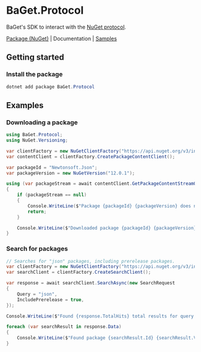 # BaGet.Protocol

BaGet's SDK to interact with the [NuGet protocol](https://docs.microsoft.com/en-us/nuget/api/overview).

[Package (NuGet)](https://www.nuget.org/packages/BaGet.Protocol) | Documentation | [Samples](https://github.com/loic-sharma/BaGet/tree/master/samples)

## Getting started

### Install the package

```powershell
dotnet add package BaGet.Protocol
```

## Examples

### Downloading a package

```csharp
using BaGet.Protocol;
using NuGet.Versioning;

var clientFactory = new NuGetClientFactory("https://api.nuget.org/v3/index.json");
var contentClient = clientFactory.CreatePackageContentClient();

var packageId = "Newtonsoft.Json";
var packageVersion = new NuGetVersion("12.0.1");

using (var packageStream = await contentClient.GetPackageContentStreamOrNullAsync(packageId, packageVersion))
{
    if (packageStream == null)
    {
        Console.WriteLine($"Package {packageId} {packageVersion} does not exist");
        return;
    }

    Console.WriteLine($"Downloaded package {packageId} {packageVersion}");
}
```

### Search for packages

```csharp
// Searches for "json" packages, including prerelease packages.
var clientFactory = new NuGetClientFactory("https://api.nuget.org/v3/index.json");
var searchClient = clientFactory.CreateSearchClient();

var response = await searchClient.SearchAsync(new SearchRequest
{
    Query = "json",
    IncludePrerelease = true,
});

Console.WriteLine($"Found {response.TotalHits} total results for query {searchRequest.Query}");

foreach (var searchResult in response.Data)
{
    Console.WriteLine($"Found package {searchResult.Id} {searchResult.Version}");
}
```
